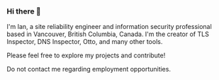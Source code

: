 ### Hi there 👋

I'm Ian, a site reliability engineer and information security professional based in Vancouver, British Columbia, Canada. I'm the creator of TLS Inspector, DNS Inspector, Otto, and many other tools.

Please feel free to explore my projects and contribute!

Do not contact me regarding employment opportunities.
